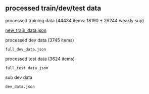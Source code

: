 ## processed train/dev/test data

processed training data (44434 items: 18190 + 26244 weakly sup)

[new_train_data.json](https://drive.google.com/file/d/17_hmd3eU15Hi-BGNs825nsA9NiELBI49/view?usp=sharing)

processed dev data (3745 items)

`full_dev_data.json`

processed test data (3624 items)

`full_test_data.json`

sub dev data

`dev_data.json`
